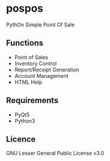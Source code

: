 # pospos
PythOn Simple Point Of Sale

## Functions
* Point of Sales
* Inventory Control  
* Report/Receipt Generation  
* Account Management  
* HTML Help  

## Requirements
* PyQt5
* Python3

## Licence
GNU Lesser General Public License v3.0
